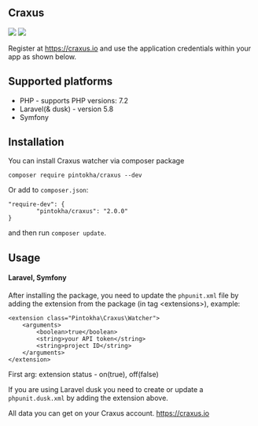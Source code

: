 ## Craxus

![](https://img.shields.io/packagist/l/pintokha/craxus?style=flat-square)
![](https://img.shields.io/packagist/dm/pintokha/craxus?style=flat-square)

Register at <https://craxus.io> and use the application credentials within your app as shown below.

## Supported platforms
* PHP - supports PHP versions: 7.2
* Laravel(& dusk) - version 5.8
* Symfony

## Installation
You can install Craxus watcher via composer package
```
composer require pintokha/craxus --dev
```
Or add to ```composer.json```:
```
"require-dev": {
        "pintokha/craxus": "2.0.0"
}
```
and then run ```composer update```.

## Usage
#### Laravel, Symfony
After installing the package, you need to update the ```phpunit.xml``` file by adding the 
extension from the package (in tag \<extensions\>), example:
```
<extension class="Pintokha\Craxus\Watcher">
    <arguments>
        <boolean>true</boolean> 
        <string>your API token</string>
        <string>project ID</string>
    </arguments>
</extension>
```
First arg: extension status - on(true), off(false)

If you are using Laravel dusk you need to create or update a ```phpunit.dusk.xml``` by adding the extension above.

All data you can get on your Craxus account. <https://craxus.io>